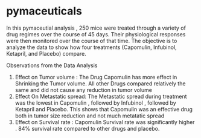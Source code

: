# pymaceuticals
In this pymaceutial analysis ,  250 mice were treated through a variety of drug regimes over the course of 45 days. Their physiological responses were then monitored over the course of that time. The objective is to analyze the data to show how four treatments (Capomulin, Infubinol, Ketapril, and Placebo) compare.

Observations from the Data Analysis

1. Effect on Tumor volume : The Drug Capomulin has more effect in Shrinking the Tumor volume. All other Drugs compared relatively the same and did not cause any reduction in tumor volume
2. Effect On Metastatic spread: The Metastatic spread during treatment was the lowest in Capomulin , followed by Infubinol , followed by Ketapril and Placebo. This shows that Capomulin was an effective drug both in tumor size reduction and not much metatatic spread
3. Effect on Survival rate : Capomulin Survival rate was significantly higher . 84%  survival rate compared to other drugs and placebo.
